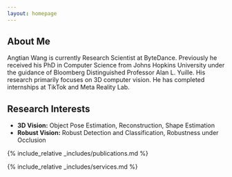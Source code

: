 ```yaml
---
layout: homepage
---
```


## About Me

Angtian Wang is currently Research Scientist at ByteDance. Previously he received his PhD in Computer Science from Johns Hopkins University under the guidance of Bloomberg Distinguished Professor Alan L. Yuille. His research primarily focuses on 3D computer vision. He has completed internships at TikTok and Meta Reality Lab.

## Research Interests

- **3D Vision:** Object Pose Estimation, Reconstruction, Shape Estimation
- **Robust Vision:** Robust Detection and Classification, Robustness under Occlusion 

{% include_relative _includes/publications.md %}

{% include_relative _includes/services.md %}
